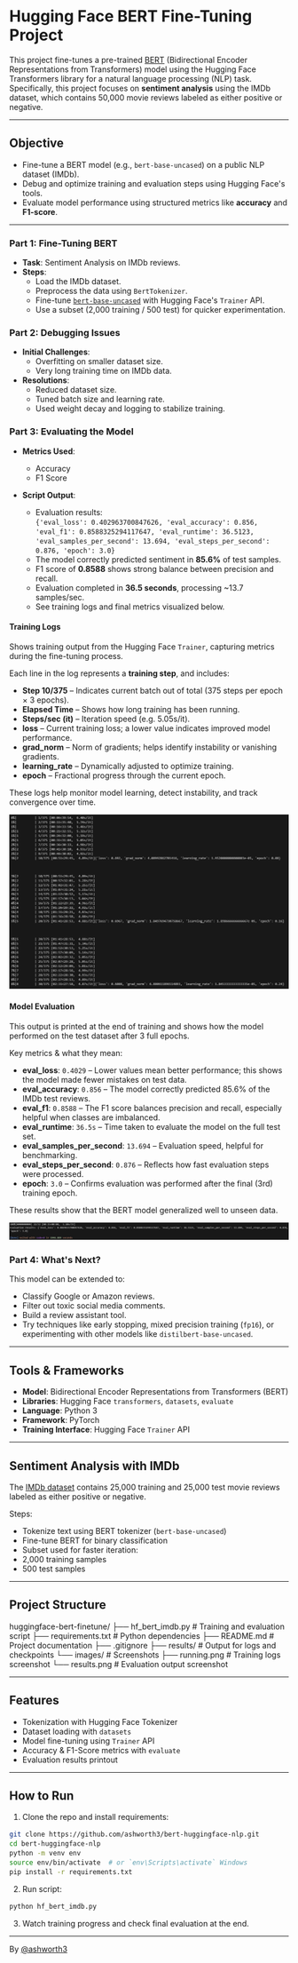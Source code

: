 # Hugging Face BERT Fine-Tuning Project

This project fine-tunes a pre-trained [BERT](https://huggingface.co/bert-base-uncased) (Bidirectional Encoder Representations from Transformers) model using the Hugging Face Transformers library for a natural language processing (NLP) task. Specifically, this project focuses on **sentiment analysis** using the IMDb dataset, which contains 50,000 movie reviews labeled as either positive or negative.

---

## Objective

- Fine-tune a BERT model (e.g., `bert-base-uncased`) on a public NLP dataset (IMDb).
- Debug and optimize training and evaluation steps using Hugging Face's tools.
- Evaluate model performance using structured metrics like **accuracy** and **F1-score**.

---

### Part 1: Fine-Tuning BERT
- **Task**: Sentiment Analysis on IMDb reviews.
- **Steps**:
  - Load the IMDb dataset.
  - Preprocess the data using `BertTokenizer`.
  - Fine-tune [`bert-base-uncased`](https://huggingface.co/bert-base-uncased) with Hugging Face's `Trainer` API.
  - Use a subset (2,000 training / 500 test) for quicker experimentation.

### Part 2: Debugging Issues
- **Initial Challenges**:
  - Overfitting on smaller dataset size.
  - Very long training time on IMDb data.
- **Resolutions**:
  - Reduced dataset size.
  - Tuned batch size and learning rate.
  - Used weight decay and logging to stabilize training.

### Part 3: Evaluating the Model
- **Metrics Used**:
  - Accuracy
  - F1 Score

- **Script Output**:
  - Evaluation results:  
    `{'eval_loss': 0.402963700847626, 'eval_accuracy': 0.856, 'eval_f1': 0.8588325294117647, 'eval_runtime': 36.5123, 'eval_samples_per_second': 13.694, 'eval_steps_per_second': 0.876, 'epoch': 3.0}`
  - The model correctly predicted sentiment in **85.6%** of test samples.
  - F1 score of **0.8588** shows strong balance between precision and recall.
  - Evaluation completed in **36.5 seconds**, processing ~13.7 samples/sec.
  - See training logs and final metrics visualized below.

#### Training Logs  
Shows training output from the Hugging Face `Trainer`, capturing metrics during the fine-tuning process.

Each line in the log represents a **training step**, and includes:

- **Step 10/375** – Indicates current batch out of total (375 steps per epoch × 3 epochs).
- **Elapsed Time** – Shows how long training has been running.
- **Steps/sec (it)** – Iteration speed (e.g. 5.05s/it).
- **loss** – Current training loss; a lower value indicates improved model performance.
- **grad_norm** – Norm of gradients; helps identify instability or vanishing gradients.
- **learning_rate** – Dynamically adjusted to optimize training.
- **epoch** – Fractional progress through the current epoch.

These logs help monitor model learning, detect instability, and track convergence over time.

![Training Logs](images/running.png)

#### Model Evaluation  
This output is printed at the end of training and shows how the model performed on the test dataset after 3 full epochs.

Key metrics & what they mean:

- **eval_loss**: `0.4029` – Lower values mean better performance; this shows the model made fewer mistakes on test data.
- **eval_accuracy**: `0.856` – The model correctly predicted 85.6% of the IMDb test reviews.
- **eval_f1**: `0.8588` – The F1 score balances precision and recall, especially helpful when classes are imbalanced.
- **eval_runtime**: `36.5s` – Time taken to evaluate the model on the full test set.
- **eval_samples_per_second**: `13.694` – Evaluation speed, helpful for benchmarking.
- **eval_steps_per_second**: `0.876` – Reflects how fast evaluation steps were processed.
- **epoch**: `3.0` – Confirms evaluation was performed after the final (3rd) training epoch.

These results show that the BERT model generalized well to unseen data.

![Evaluation Output](images/results.png)
  
### Part 4: What's Next?
This model can be extended to:

- Classify Google or Amazon reviews.
- Filter out toxic social media comments.
- Build a review assistant tool.
- Try techniques like early stopping, mixed precision training (`fp16`), or experimenting with other models like `distilbert-base-uncased`.

---

## Tools & Frameworks

- **Model**: Bidirectional Encoder Representations from Transformers (BERT)
- **Libraries**: Hugging Face `transformers`, `datasets`, `evaluate`
- **Language**: Python 3
- **Framework**: PyTorch
- **Training Interface**: Hugging Face `Trainer` API

---

## Sentiment Analysis with IMDb

The [IMDb dataset](https://huggingface.co/datasets/imdb) contains 25,000 training and 25,000 test movie reviews labeled as either positive or negative.

Steps:
- Tokenize text using BERT tokenizer (`bert-base-uncased`)
- Fine-tune BERT for binary classification
- Subset used for faster iteration:
- 2,000 training samples
- 500 test samples

---

## Project Structure

huggingface-bert-finetune/
├── hf_bert_imdb.py       # Training and evaluation script
├── requirements.txt      # Python dependencies
├── README.md             # Project documentation
├── .gitignore
├── results/              # Output for logs and checkpoints
└── images/               # Screenshots
    ├── running.png       # Training logs screenshot
    └── results.png       # Evaluation output screenshot

---

## Features

- Tokenization with Hugging Face Tokenizer
- Dataset loading with `datasets`
- Model fine-tuning using `Trainer` API
- Accuracy & F1-Score metrics with `evaluate`
- Evaluation results printout

---

## How to Run

1. Clone the repo and install requirements:
```bash
git clone https://github.com/ashworth3/bert-huggingface-nlp.git
cd bert-huggingface-nlp
python -m venv env
source env/bin/activate  # or `env\Scripts\activate` Windows
pip install -r requirements.txt
```

2. Run script:
```bash
python hf_bert_imdb.py
```

3. Watch training progress and check final evaluation at the end.

---

By [@ashworth3](https://github.com/ashworth3)